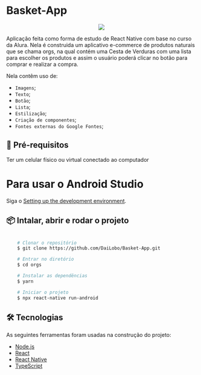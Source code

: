 # Basket-App

<p align="center">
<img src="http://img.shields.io/static/v1?label=STATUS&message=EM%20DESENVOLVIMENTO&color=GREEN&style=for-the-badge"/>
</p>

Aplicação feita como forma de estudo de React Native com base no curso da Alura. Nela é construida um aplicativo e-commerce de produtos naturais que se chama orgs, na qual contém uma Cesta de Verduras com uma lista para escolher os produtos e assim o usuário poderá clicar no botão para comprar e realizar a compra.

Nela contêm uso de:
- `Imagens`;
- `Texto`;
- `Botão`;
- `Lista`;
- `Estilização`;
- `Criação de componentes`;
- `Fontes externas do Google Fontes`;

##  🔧 Pré-requisitos

Ter um celular físico ou virtual conectado ao computador

# Para usar o Android Studio

Siga o [Setting up the development environment](https://reactnative.dev/docs/environment-setup).

##  📦 Intalar, abrir e rodar o projeto

```bash

    # Clonar o repositório
    $ git clone https://github.com/DaiLobo/Basket-App.git

    # Entrar no diretório
    $ cd orgs

    # Instalar as dependências
    $ yarn

    # Iniciar o projeto
    $ npx react-native run-android
```

## 🛠️ Tecnologias

As seguintes ferramentas foram usadas na construção do projeto:

- [Node.js](https://nodejs.org/en/)
- [React](https://pt-br.reactjs.org/)
- [React Native](https://reactnative.dev/)
- [TypeScript](https://www.typescriptlang.org/)
